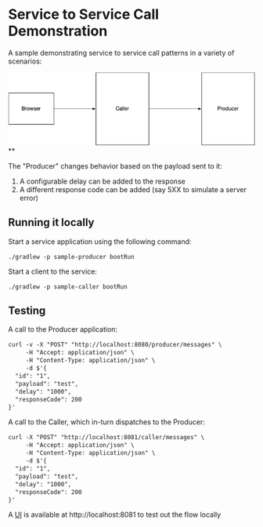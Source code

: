 # Service to Service Call Demonstration

A sample demonstrating service to service call patterns in a variety of scenarios:

![](caller-producer.jpg)**


The "Producer" changes behavior based on the payload sent to it:
1. A configurable delay can be added to the response
2. A different response code can be added (say 5XX to simulate a server error)

## Running it locally

Start a service application using the following command:

```shell
./gradlew -p sample-producer bootRun
```

Start a client to the service:

```shell
./gradlew -p sample-caller bootRun
```

## Testing

A call to the Producer application:

```shell
curl -v -X "POST" "http://localhost:8080/producer/messages" \
     -H "Accept: application/json" \
     -H "Content-Type: application/json" \
     -d $'{
  "id": "1",
  "payload": "test",
  "delay": "1000",
  "responseCode": 200
}'
```

A call to the Caller, which in-turn dispatches to the Producer:

```shell
curl -X "POST" "http://localhost:8081/caller/messages" \
     -H "Accept: application/json" \
     -H "Content-Type: application/json" \
     -d $'{
  "id": "1",
  "payload": "test",
  "delay": "1000",
  "responseCode": 200
}'
```

A [UI](http://localhost:8081) is available at http://localhost:8081 to test out the flow locally
